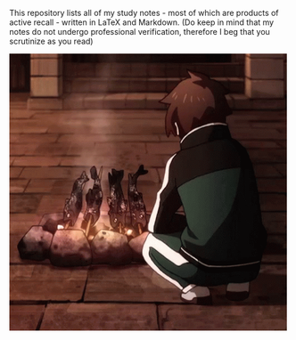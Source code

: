 This repository lists all of my study notes - most of which are products of active recall - written in LaTeX and Markdown. (Do keep in mind that my notes do not undergo professional verification, therefore I beg that you scrutinize as you read)

![thumbs-up-kazuma.gif](!assets/thumbs-up-kazuma.gif)
